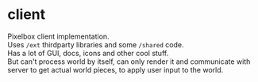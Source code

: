 # client
Pixelbox client implementation.  
Uses `/ext` thirdparty libraries and some `/shared` code.  
Has a lot of GUI, docs, icons and other cool stuff.  
But can't process world by itself, can only render it and communicate with
server to get actual world pieces, to apply user input to the world.

